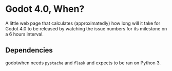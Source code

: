 # Godot 4.0, When?

A little web page that calculates (approximatedly) how long will it take for Godot 4.0 to be released by watching the issue numbers for its milestone on a 6 hours interval.

## Dependencies

godotwhen needs `pystache` and `flask` and expects to be ran on Python 3.
